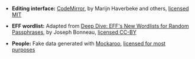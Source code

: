 *   **Editing interface:** [CodeMirror][], by Marijn Haverbeke and others,
    [licensed MIT][CodeMirror-license]

*   **EFF wordlist:** Adapted from
    [Deep Dive: EFF's New Wordlists for Random Passphrases][deepdive], by
    Joseph Bonneau, [licensed CC-BY][eff-license]

*   **People:** Fake data generated with [Mockaroo][],
    [licensed for most purposes][Mockaroo-license]

[CodeMirror]: http://codemirror.net/
[CodeMirror-license]: http://codemirror.net/LICENSE
[deepdive]: https://www.eff.org/deeplinks/2016/07/new-wordlists-random-passphrases
[eff-license]: https://www.eff.org/copyright
[Mockaroo]: https://mockaroo.com/
[Mockaroo-license]: https://mockaroo.com/help/terms_of_use

